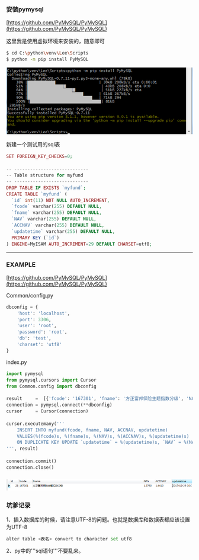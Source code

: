 ### 安装pymysql

[https://github.com/PyMySQL/PyMySQL](https://github.com/PyMySQL/PyMySQL)

这里我是使用虚拟环境来安装的，随意即可

```bash
$ cd C:\python\venv\Lee\Scripts
$ python -m pip install PyMySQL
```

![](/assets/12312315124import.png)

新建一个测试用的sql表

```php
SET FOREIGN_KEY_CHECKS=0;

-- ----------------------------
-- Table structure for myfund
-- ----------------------------
DROP TABLE IF EXISTS `myfund`;
CREATE TABLE `myfund` (
  `id` int(11) NOT NULL AUTO_INCREMENT,
  `fcode` varchar(255) DEFAULT NULL,
  `fname` varchar(255) DEFAULT NULL,
  `NAV` varchar(255) DEFAULT NULL,
  `ACCNAV` varchar(255) DEFAULT NULL,
  `updatetime` varchar(255) DEFAULT NULL,
  PRIMARY KEY (`id`)
) ENGINE=MyISAM AUTO_INCREMENT=29 DEFAULT CHARSET=utf8;
```

---

### EXAMPLE

[https://github.com/PyMySQL/PyMySQL](https://github.com/PyMySQL/PyMySQL)

Common/config.py

```py
dbconfig = {
    'host': 'localhost',
    'port': 3306,
    'user': 'root',
    'password': 'root',
    'db': 'test',
    'charset': 'utf8'
}
```

index.py

```py
import pymysql
from pymysql.cursors import Cursor
from Common.config import dbconfig

result     =  [{'fcode': '167301', 'fname': '方正富邦保险主题指数分级', 'NAV': '1.3760', 'ACCNAV': '1.4410', 'updatetime': '2017-12-25 00:00:00'}]
connection = pymysql.connect(**dbconfig)
cursor     = Cursor(connection)

cursor.executemany('''
    INSERT INTO myfund(fcode, fname, NAV, ACCNAV, updatetime) 
    VALUES(%(fcode)s, %(fname)s, %(NAV)s, %(ACCNAV)s, %(updatetime)s)
    ON DUPLICATE KEY UPDATE `updatetime` = %(updatetime)s, `NAV` = %(NAV)s, `ACCNAV` = %(ACCNAV)s
''', result)

connection.commit()
connection.close()
```

### ![](/assets/15135234import.png)

### 坑爹记录

1、插入数据库的时候，请注意UTF-8的问题。也就是数据库和数据表都应该设置为UTF-8

```py
alter table <表名> convert to character set utf8
```

2、py中的'''sql语句'''不要乱来。


